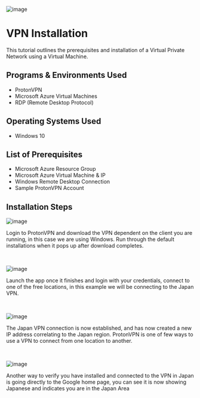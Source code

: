 ![image](https://github.com/achann297/vpn-install/assets/162517715/83849c05-9d3a-4d34-9849-ab5b64da9e6e)





<h1>VPN Installation</h1>
This tutorial outlines the prerequisites and installation of a Virtual Private Network using a Virtual Machine.<br />


<h2>Programs & Environments Used</h2>

- ProtonVPN
- Microsoft Azure Virtual Machines
- RDP (Remote Desktop Protocol)
  

<h2>Operating Systems Used </h2>

- Windows 10</b>

<h2>List of Prerequisites</h2>

- Microsoft Azure Resource Group
- Microsoft Azure Virtual Machine & IP
- Windows Remote Desktop Connection
- Sample ProtonVPN Account

<h2>Installation Steps</h2>


![image](https://github.com/achann297/vpn-install/assets/162517715/0ded873d-e30a-4821-ba58-d51906b2e93f)

<p>
Login to ProtonVPN and download the VPN dependent on the client you are running, in this case we are using Windows. Run through the default installations when it pops up after download completes.
</p>
<br />

![image](https://github.com/achann297/vpn-install/assets/162517715/cd8bd7e3-2538-4102-bbda-fc7ed0526bd3)

</p>
<p>
Launch the app once it finishes and login with your credentials, connect to one of the free locations, in this example we will be connecting to the Japan VPN.
</p>
<br />

![image](https://github.com/achann297/vpn-install/assets/162517715/9f87c868-aa2a-45ee-8c5c-2e593d934fa3)

</p>
<p>
The Japan VPN connection is now established, and has now created a new IP address correlating to the Japan region. ProtonVPN is one of few ways to use a VPN to connect from one location to another.
</p>
<br />

![image](https://github.com/achann297/vpn-install/assets/162517715/2e6eb1bb-4c50-43a2-87d7-843feee1e420)

Another way to verify you have installed and connected to the VPN in Japan is going directly to the Google home page, you can see it is now showing Japanese and indicates you are in the Japan Area
